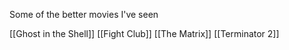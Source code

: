 Some of the better movies I've seen

[[Ghost in the Shell]]
[[Fight Club]]
[[The Matrix]]
[[Terminator 2]]

